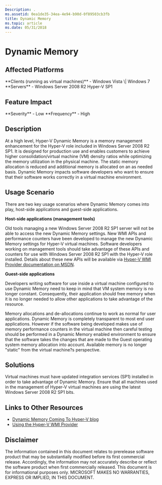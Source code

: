 ```yaml
---
Description: .
ms.assetid: 0ea1de35-34ea-4e94-b90d-0f89503cb3fb
title: Dynamic Memory
ms.topic: article
ms.date: 05/31/2018
---
```


# Dynamic Memory

## Affected Platforms

<dl> **Clients (running as virtual machines)** - Windows Vista \| Windows 7  
**Servers** - Windows Server 2008 R2 Hyper-V SP1  
</dl>

## Feature Impact

<dl> **Severity** - Low  
**Frequency** - High  
</dl>

## Description

At a high level, Hyper-V Dynamic Memory is a memory management enhancement for the Hyper-V role included in Windows Server 2008 R2 SP1. It is designed for production use and enables customers to achieve higher consolidation/virtual machine (VM) density ratios while optimizing the memory utilization in the physical machine. The static memory allocation is reduced and additional memory is allocated on an as needed basis. Dynamic Memory impacts software developers who want to ensure that their software works correctly in a virtual machine environment.

## Usage Scenario

There are two key usage scenarios where Dynamic Memory comes into play, host-side applications and guest-side applications.

**Host-side applications (management tools)**

Old tools managing a new Windows Server 2008 R2 SP1 server will not be able to access the new Dynamic Memory settings. New WMI APIs and performance counters have been developed to manage the new Dynamic Memory settings for Hyper-V virtual machines. Software developers working on management tools should take advantage of these APIs and counters for use with Windows Server 2008 R2 SP1 with the Hyper-V role installed. Details about these new APIs will be available via [Hyper-V WMI Provider documentation on MSDN](/previous-versions/windows/desktop/virtual/using-the-virtualization-wmi-provider).

**Guest-side applications**

Developers writing software for use inside a virtual machine configured to use Dynamic Memory need to keep in mind that VM system memory is no longer constant. Consequently, their application should free memory when it is no longer needed to allow other applications to take advantage of the resource.

Memory allocations and de-allocations continue to work as normal for user applications. Dynamic Memory is completely transparent to most end user applications. However if the software being developed makes use of memory performance counters in the virtual machine then careful testing should be performed in a Dynamic Memory enabled environment to ensure that the software takes the changes that are made to the Guest operating system memory allocation into account. Available memory is no longer "static" from the virtual machine?s perspective.

## Solutions

Virtual machines must have updated integration services (SP1) installed in order to take advantage of Dynamic Memory. Ensure that all machines used in the management of Hyper-V virtual machines are using the latest Windows Server 2008 R2 SP1 bits.

## Links to Other Resources

-   [Dynamic Memory Coming To Hyper-V blog](https://blogs.technet.com/b/virtualization/archive/2010/03/18/dynamic-memory-coming-to-hyper-v.aspx)
-   [Using the Hyper-V WMI Provider](/previous-versions/windows/desktop/virtual/using-the-virtualization-wmi-provider)

## Disclaimer

The information contained in this document relates to prerelease software product that may be substantially modified before its first commercial release. Accordingly, the information may not accurately describe or reflect the software product when first commercially released. This document is for informational purposes only. MICROSOFT MAKES NO WARRANTIES, EXPRESS OR IMPLIED, IN THIS DOCUMENT.

 

 